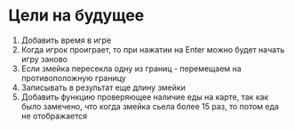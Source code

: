 # Цели на будущее

1. Добавить время в игре
2. Когда игрок проиграет, то при нажатии на Enter можно будет начать игру заново
3. Если змейка пересекла одну из границ - перемещаем на противоположную границу
4. Записывать в результат еще длину змейки
5. Добавить функцию проверяющее наличие еды на карте, так как было замечено, что когда змейка сьела более 15 раз, то потом еда не отображается

